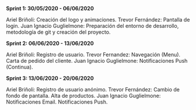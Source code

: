 <strong>Sprint 1: 30/05/2020 - 06/06/2020</strong>

Ariel Briñoli: Creación del logo y animaciones.
Trevor Fernández: Pantalla de login.
Juan Ignacio Guglielmone: Preparación del entorno de desarrollo, metodología de git y creación del proyecto.

<strong>Sprint 2: 06/06/2020 - 13/06/2020</strong>

Ariel Briñoli: Registro de usuario.
Trevor Fernandez: Navegación (Menu). Carta de pedido del cliente.
Juan Ignacio Guglielmone: Notificaciones Push (Continua).

<strong>Sprint 3: 13/06/2020 - 20/06/2020</strong>

Ariel Briñoli: Registro de usuario anónimo.
Trevor Fernández: Cambio de fondo de pantalla. Alta de productos.
Juan Ignacio Guglielmone: Notificaciones Email. Notificaciones Push.
